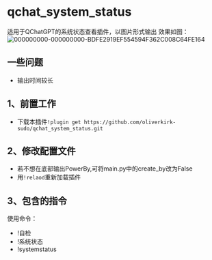 # qchat_system_status
适用于QChatGPT的系统状态查看插件，以图片形式输出
效果如图：
![000000000-000000000-BDFE2919EF554594F362C008C64FE164](https://github.com/oliverkirk-sudo/qchat_system_status/assets/78022033/354be0f8-676b-42ca-aff5-c83dc15b22d3)

## 一些问题

- 输出时间较长

## 1、前置工作

- 下载本插件`!plugin get https://github.com/oliverkirk-sudo/qchat_system_status.git`

## 2、修改配置文件

- 若不想在底部输出PowerBy,可将main.py中的create_by改为False
- 用`!relaod`重新加载插件
## 3、包含的指令
使用命令：
- !自检
- !系统状态
- !systemstatus
